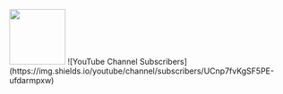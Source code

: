<img src="https://media.giphy.com/media/v1.Y2lkPTc5MGI3NjExM2Nxc2RkYzd3dmZjYmk3Nm42aG1ycTJvMmNoY25zeHdhOHRmNzczZiZlcD12MV9pbnRlcm5hbF9naWZfYnlfaWQmY3Q9cw/smGCEo5zsAXtK4bqAT/giphy.gif" width="100" />
![YouTube Channel Subscribers](https://img.shields.io/youtube/channel/subscribers/UCnp7fvKgSF5PE-ufdarmpxw)

<!--
**Ragudos/Ragudos** is a ✨ _special_ ✨ repository because its `README.md` (this file) appears on your GitHub profile.

Here are some ideas to get you started:

- 🔭 I’m currently working on ...
- 🌱 I’m currently learning ...
- 👯 I’m looking to collaborate on ...
- 🤔 I’m looking for help with ...
- 💬 Ask me about ...
- 📫 How to reach me: ...
- 😄 Pronouns: ...
- ⚡ Fun fact: ...
-->
